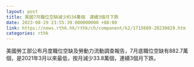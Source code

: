 ```yaml
---
layout: post
title: 美國7月職位空缺減少約34萬個　連續3個月下跌
date: 2023-08-29 23:55:39.000000000 +08:00
link: https://news.rthk.hk/rthk/ch/component/k2/1715689-20230829.htm
categories: rthk
---
```


美國勞工部公布月度職位空缺及勞動力流動調查報告，7月底職位空缺有882.7萬個，是2021年3月以來最低，按月減少33.8萬個，連續3個月下跌。
